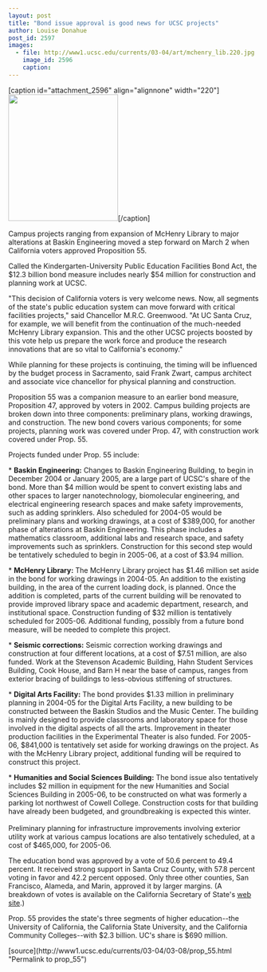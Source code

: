 ```yaml
---
layout: post
title: "Bond issue approval is good news for UCSC projects"
author: Louise Donahue
post_id: 2597
images:
  - file: http://www1.ucsc.edu/currents/03-04/art/mchenry_lib.220.jpg
    image_id: 2596
    caption: 
---
```


[caption id="attachment_2596" align="alignnone" width="220"]<a href="http://localhost/mysite/wp-content/uploads/2004/03/mchenry_lib.220.jpg"><img class="size-full wp-image-2596" src="http://localhost/mysite/wp-content/uploads/2004/03/mchenry_lib.220.jpg" alt="" width="220" height="254" /></a>[/caption]
<p>
  Campus projects ranging from expansion of McHenry Library to major alterations at Baskin Engineering moved a step forward on March 2 when California voters approved Proposition 55.
</p>
<p>
  Called the Kindergarten-University Public Education Facilities Bond Act, the $12.3 billion bond measure includes nearly $54 million for construction and planning work at UCSC.<br>
</p>
<p>
  "This decision of California voters is very welcome news. Now, all segments of the state's public education system can move forward with critical facilities projects," said Chancellor M.R.C. Greenwood. "At UC Santa Cruz, for example, we will benefit from the continuation of the much-needed McHenry Library expansion. This and the other UCSC projects boosted by this vote help us prepare the work force and produce the research innovations that are so vital to California's economy."<br>
</p>
<p>
  While planning for these projects is continuing, the timing will be influenced by the budget process in Sacramento, said Frank Zwart, campus architect and associate vice chancellor for physical planning and construction.<br>
</p>
<p>
  Proposition 55 was a companion measure to an earlier bond measure, Proposition 47, approved by voters in 2002. Campus building projects are broken down into three components: preliminary plans, working drawings, and construction. The new bond covers various components; for some projects, planning work was covered under Prop. 47, with construction work covered under Prop. 55.<br>
</p>
<p>
  Projects funded under Prop. 55 include:<br>
</p>
<p>
  * <b>Baskin Engineering:</b> Changes to Baskin Engineering Building, to begin in December 2004 or January 2005, are a large part of UCSC's share of the bond. More than $4 million would be spent to convert existing labs and other spaces to larger nanotechnology, biomolecular engineering, and electrical engineering research spaces and make safety improvements, such as adding sprinklers. Also scheduled for 2004-05 would be preliminary plans and working drawings, at a cost of $389,000, for another phase of alterations at Baskin Engineering. This phase includes a mathematics classroom, additional labs and research space, and safety improvements such as sprinklers. Construction for this second step would be tentatively scheduled to begin in 2005-06, at a cost of $3.94 million.
</p>
<p>
  * <b>McHenry Library:</b> The McHenry Library project has $1.46 million set aside in the bond for working drawings in 2004-05. An addition to the existing building, in the area of the current loading dock, is planned. Once the addition is completed, parts of the current building will be renovated to provide improved library space and academic department, research, and institutional space. Construction funding of $32 million is tentatively scheduled for 2005-06. Additional funding, possibly from a future bond measure, will be needed to complete this project.<br>
</p>
<p>
  * <b>Seismic corrections:</b> Seismic correction working drawings and construction at four different locations, at a cost of $7.51 million, are also funded. Work at the Stevenson Academic Building, Hahn Student Services Building, Cook House, and Barn H near the base of campus, ranges from exterior bracing of buildings to less-obvious stiffening of structures.<br>
</p>
<p>
  * <b>Digital Arts Facility:</b> The bond provides $1.33 million in preliminary planning in 2004-05 for the Digital Arts Facility, a new building to be constructed between the Baskin Studios and the Music Center. The building is mainly designed to provide classrooms and laboratory space for those involved in the digital aspects of all the arts. Improvement in theater production facilities in the Experimental Theater is also funded. For 2005-06, $841,000 is tentatively set aside for working drawings on the project. As with the McHenry Library project, additional funding will be required to construct this project.<br>
</p>
<p>
  * <b>Humanities and Social Sciences Building:</b> The bond issue also tentatively includes $2 million in equipment for the new Humanities and Social Sciences Building in 2005-06, to be constructed on what was formerly a parking lot northwest of Cowell College. Construction costs for that building have already been budgeted, and groundbreaking is expected this winter.<br>
  <br>
  Preliminary planning for infrastructure improvements involving exterior utility work at various campus locations are also tentatively scheduled, at a cost of $465,000, for 2005-06.<br>
</p>
<p>
  The education bond was approved by a vote of 50.6 percent to 49.4 percent. It received strong support in Santa Cruz County, with 57.8 percent voting in favor and 42.2 percent opposed. Only three other counties, San Francisco, Alameda, and Marin, approved it by larger margins. (A breakdown of votes is available on the California Secretary of State's <a href="http://vote2004.ss.ca.gov/Returns/prop/59.htm">web site</a>.)<br>
</p>
<p>
  Prop. 55 provides the state's three segments of higher education--the University of California, the California State University, and the California Community Colleges--with $2.3 billion. UC's share is $690 million.<br>
</p>
[source](http://www1.ucsc.edu/currents/03-04/03-08/prop_55.html "Permalink to prop_55")
